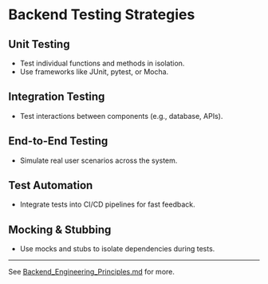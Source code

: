 # Backend Testing Strategies

## Unit Testing
- Test individual functions and methods in isolation.
- Use frameworks like JUnit, pytest, or Mocha.

## Integration Testing
- Test interactions between components (e.g., database, APIs).

## End-to-End Testing
- Simulate real user scenarios across the system.

## Test Automation
- Integrate tests into CI/CD pipelines for fast feedback.

## Mocking & Stubbing
- Use mocks and stubs to isolate dependencies during tests.

---
See [Backend_Engineering_Principles.md](Backend_Engineering_Principles.md) for more.
